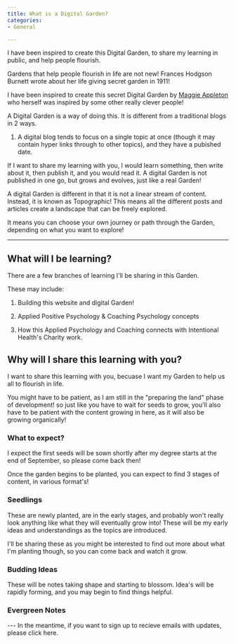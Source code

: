 ```yaml
---
title: What is a Digital Garden?
categories:
- General

---
```


I have been inspired to create this Digital Garden, to share my learning in public, and help people flourish.

Gardens that help people flourish in life are not new! Frances Hodgson Burnett wrote about her life giving secret garden in 1911! 

I have been inspired to create this secret Digital Garden by [Maggie Appleton](https://maggieappleton.com/garden-history) who herself was inspired by some other really clever people! 

A Digital Garden is a way of doing this. It is different from a traditional blogs in 2 ways. 

1) A digital blog tends to focus on a single topic at once (though it may contain hyper links through to other topics), and they have a pubished date. 

If I want to share my learning with you, I would learn something, then write about it, then publish it, and you would read it. A digital Garden is not published in one go, but grows and evolves, just like a real Garden!

A digital Garden is different in that it is not a linear stream of content. Instead, it is known as Topographic! This means all the different posts and articles create a landscape that can be freely explored. 

It means you can choose your own journey or path through the Garden, depending on what you want to explore! 

---
<h2> What will I be learning? </h2>

There are a few branches of learning I'll be sharing in this Garden. 

These may include: 
1) Building this website and digital Garden!

2) Applied Positive Psychology & Coaching Psychology concepts

3) How this Applied Psychology and Coaching connects with Intentional Health's Charity work. 

<h2>Why will I share this learning with you?</h2>

I want to share this learning with you, becuase I want my Garden to help us all to flourish in life. 

You might have to be patient, as I am still in the "preparing the land" phase of development! so just like you have to wait for seeds to grow, you'll also have to be patient with the content growing in here, as it will also be growing organically! 

<h3>What to expect?</h3>

I expect the first seeds will be sown shortly after my degree starts at the end of September, so please come back then!

Once the garden begins to be planted, you can expect to find 3 stages of content, in various format's!

<h3>Seedlings</h3>
These are newly planted, are in the early stages, and probably won't really look anything like what they will eventually grow into! These will be my early ideas and understandings as the topics are introduced. 

I'll be sharing these as you might be interested to find out more about what I'm planting though, so you can come back and watch it grow.

<h3>Budding Ideas</h3>

These will be notes taking shape and starting to blossom. Idea's will be rapidly forming, and you may begin to find things helpful.

<h3>Evergreen Notes</h3>
---
In the meantime, if you want to sign up to recieve emails with updates, please click here. 